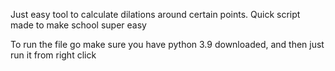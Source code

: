 Just easy tool to calculate dilations around certain points. Quick script made to make school super easy

To run the file go make sure you have python 3.9 downloaded, and then just run it from right click
